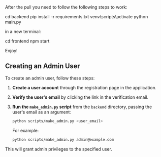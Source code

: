 After the pull you need to follow the following steps to work:

cd backend
pip install -r requirements.txt
venv\scripts\activate
python main.py

in a new terminal:

cd frontend
npm start

Enjoy!

## Creating an Admin User

To create an admin user, follow these steps:

1.  **Create a user account** through the registration page in the application.
2.  **Verify the user's email** by clicking the link in the verification email.
3.  **Run the `make_admin.py` script** from the `backend` directory, passing the user's email as an argument:

    ```bash
    python scripts/make_admin.py <user_email>
    ```

    For example:

    ```bash
    python scripts/make_admin.py admin@example.com
    ```

This will grant admin privileges to the specified user.
